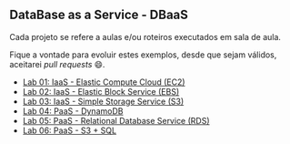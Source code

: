 ## DataBase as a Service - DBaaS

Cada projeto se refere a aulas e/ou roteiros executados em sala de aula.

Fique a vontade para evoluir estes exemplos, desde que sejam válidos, aceitarei *pull requests* 😄.


 - [Lab 01: IaaS - Elastic Compute Cloud (EC2)](https://github.com/josecastillolema/fiap/blob/master/abd/dbaas/lab01-iaas-ec2.md)
 - [Lab 02: IaaS - Elastic Block Service (EBS)](https://github.com/josecastillolema/fiap/blob/master/abd/dbaas/lab02-iaas-ebs.md)
 - [Lab 03: IaaS - Simple Storage Service (S3)](https://github.com/josecastillolema/fiap/blob/master/abd/dbaas/lab03-iaas-s3.md)
 - [Lab 04: PaaS - DynamoDB](https://github.com/josecastillolema/fiap/blob/master/abd/dbaas/lab04-paas-dynamo.md)
 - [Lab 05: PaaS - Relational Database Service (RDS)](https://github.com/josecastillolema/fiap/blob/master/abd/dbaas/lab05-paas-rds.md)
 - [Lab 06: PaaS - S3 + SQL](https://github.com/josecastillolema/fiap/blob/master/abd/dbaas/lab06-s3-sql.md)
